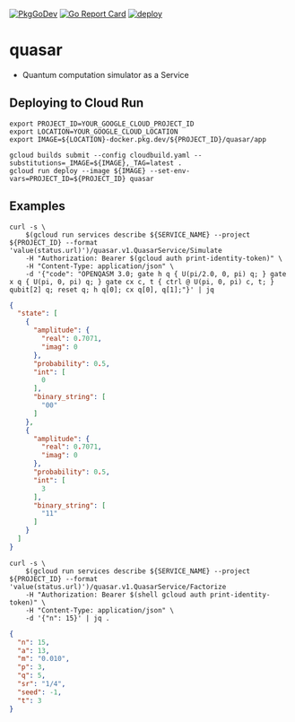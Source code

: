 [![PkgGoDev](https://pkg.go.dev/badge/github.com/itsubaki/quasar)](https://pkg.go.dev/github.com/itsubaki/quasar)
[![Go Report Card](https://goreportcard.com/badge/github.com/itsubaki/quasar?style=flat-square)](https://goreportcard.com/report/github.com/itsubaki/quasar)
[![deploy](https://github.com/itsubaki/quasar/workflows/deploy/badge.svg)](https://github.com/itsubaki/quasar/actions)

# quasar

- Quantum computation simulator as a Service

## Deploying to Cloud Run

```shell
export PROJECT_ID=YOUR_GOOGLE_CLOUD_PROJECT_ID
export LOCATION=YOUR_GOOGLE_CLOUD_LOCATION
export IMAGE=${LOCATION}-docker.pkg.dev/${PROJECT_ID}/quasar/app

gcloud builds submit --config cloudbuild.yaml --substitutions=_IMAGE=${IMAGE},_TAG=latest .
gcloud run deploy --image ${IMAGE} --set-env-vars=PROJECT_ID=${PROJECT_ID} quasar
```

## Examples

```shell
curl -s \
    $(gcloud run services describe ${SERVICE_NAME} --project ${PROJECT_ID} --format 'value(status.url)')/quasar.v1.QuasarService/Simulate 
    -H "Authorization: Bearer $(gcloud auth print-identity-token)" \
    -H "Content-Type: application/json" \
    -d '{"code": "OPENQASM 3.0; gate h q { U(pi/2.0, 0, pi) q; } gate x q { U(pi, 0, pi) q; } gate cx c, t { ctrl @ U(pi, 0, pi) c, t; } qubit[2] q; reset q; h q[0]; cx q[0], q[1];"}' | jq
```

```json
{
  "state": [
    {
      "amplitude": {
        "real": 0.7071,
        "imag": 0
      },
      "probability": 0.5,
      "int": [
        0
      ],
      "binary_string": [
        "00"
      ]
    },
    {
      "amplitude": {
        "real": 0.7071,
        "imag": 0
      },
      "probability": 0.5,
      "int": [
        3
      ],
      "binary_string": [
        "11"
      ]
    }
  ]
}
```

```shell
curl -s \
    $(gcloud run services describe ${SERVICE_NAME} --project ${PROJECT_ID} --format 'value(status.url)')/quasar.v1.QuasarService/Factorize
    -H "Authorization: Bearer $(shell gcloud auth print-identity-token)" \
    -H "Content-Type: application/json" \
    -d '{"n": 15}' | jq .
```

```json
{
  "n": 15,
  "a": 13,
  "m": "0.010",
  "p": 3,
  "q": 5,
  "sr": "1/4",
  "seed": -1,
  "t": 3
}
```
